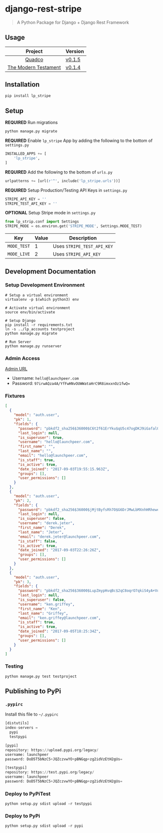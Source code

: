 # django-rest-stripe
> A Python Package for Django + Django Rest Framework

## Usage
| **Project** | **Version**|
| :--------:  | ---------- |
| [Quadco](https://github.com/Launchpeer/quadco-backend) | [v0.1.5](https://github.com/Launchpeer/django-rest-stripe/releases/tag/v0.1.5)|
| [The Modern Testament](https://github.com/Launchpeer/the-modern-testament-backend) | [v0.1.4](https://github.com/Launchpeer/django-rest-stripe/releases/tag/v0.1.4)|



## Installation
```bash
pip install lp_stripe
```

## Setup
**REQUIRED** Run migrations
```bash
python manage.py migrate
```

**REQUIRED** Enable `lp_stripe` App by adding the following to the bottom of `settings.py`
```python
INSTALLED_APPS += [
    'lp_stripe',
]
```

**REQUIRED** Add the following to the bottom of `urls.py`
```python
urlpatterns += [url(r'^', include('lp_stripe.urls'))]
```

**REQUIRED** Setup Production/Testing API Keys in `settings.py`
```python
STRIPE_API_KEY = ''
STRIPE_TEST_API_KEY = ''
```

**OPTIONAL** Setup Stripe mode in `settings.py`
```python
from lp_strip.conf import Settings
STRIPE_MODE = os.environ.get('STRIPE_MODE', Settings.MODE_TEST)
```

| **Key** | **Value** | **Description** |
| :----:  | --------- | --------------- |
| `MODE_TEST` | 1 | Uses `STRIPE_TEST_API_KEY` |
| `MODE_LIVE` | 2 | Uses `STRIPE_API_KEY` |


## Development Documentation
### Setup Development Environment
```
# Setup a virtual environment
virtualenv -p $(which python3) env

# Activate virtual environment
source env/bin/activate

# Setup Django
pip install -r requirements.txt
ln -s ../lp_accounts testproject
python manage.py migrate

# Run Server
python manage.py runserver
```

### Admin Access
[Admin URL](http://127.0.0.1:8000/admin)
  - Username: `hello@launchpeer.com`
  - Password: `97irwAQza4A/YfFwHNvOUWWataHrC9R8imxxnOz1fwQ=`

### Fixtures
```json
[
  {
    "model": "auth.user",
    "pk": 1,
    "fields": {
      "password": "pbkdf2_sha256$36000$C6t2f61ErYku$qU5c47ogDKJ9iGafalQC0+lggrOkco/MiZPogxO5CXc=",
      "last_login": null,
      "is_superuser": true,
      "username": "hello@launchpeer.com",
      "first_name": "",
      "last_name": "",
      "email": "hello@launchpeer.com",
      "is_staff": true,
      "is_active": true,
      "date_joined": "2017-09-03T19:55:15.963Z",
      "groups": [],
      "user_permissions": []
    }
  },
  {
    "model": "auth.user",
    "pk": 2,
    "fields": {
      "password": "pbkdf2_sha256$36000$jMjtByfsRh7O$G6DrJMwLbMXnhHRheweGgya+YanUFP9fHx81aB5/nOE=",
      "last_login": null,
      "is_superuser": false,
      "username": "derek.jeter",
      "first_name": "Derek",
      "last_name": "Jeter",
      "email": "derek.jeter@launchpeer.com",
      "is_staff": false,
      "is_active": true,
      "date_joined": "2017-09-03T22:26:26Z",
      "groups": [],
      "user_permissions": []
    }
  },
  {
    "model": "auth.user",
    "pk": 3,
    "fields": {
      "password": "pbkdf2_sha256$36000$LupZmypHvqBc$2qC8oqrO7qkiS4yA+VqQSRmR4B0VvB+RvV+fEjxLDTw=",
      "last_login": null,
      "is_superuser": false,
      "username": "ken.griffey",
      "first_name": "Ken",
      "last_name": "Griffey",
      "email": "ken.griffey@launchpeer.com",
      "is_staff": true,
      "is_active": true,
      "date_joined": "2017-09-05T18:25:34Z",
      "groups": [],
      "user_permissions": []
    }
  }
]
```

### Testing
```
python manage.py test testproject
```

## Publishing to PyPi
### `.pypirc`
Install this file to `~/.pypirc`
```python
[distutils]
index-servers =
  pypi
  testpypi

[pypi]
repository: https://upload.pypi.org/legacy/
username: launchpeer
password: DoD5T5bNzC5+JQZczvwYO+pBNGqp+zg2idVzEtH2gUs=

[testpypi]
repository: https://test.pypi.org/legacy/
username: launchpeer
password: DoD5T5bNzC5+JQZczvwYO+pBNGqp+zg2idVzEtH2gUs=
```

### Deploy to PyPiTest
```
python setup.py sdist upload -r testpypi
```

### Deploy to PyPi
```
python setup.py sdist upload -r pypi
```
